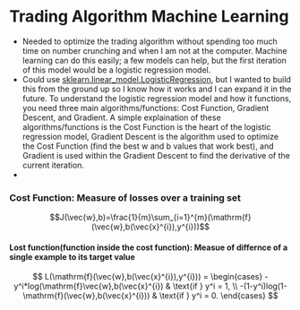 # Trading Algorithm Machine Learning

- Needed to optimize the trading algorithm without spending too much time on number crunching and when I am not at the computer. Machine learning can do this easily; a few models can help, but the first iteration of this model would be a logistic regression model.
- Could use [sklearn.linear_model.LogisticRegression](https://scikit-learn.org/stable/modules/generated/sklearn.linear_model.LogisticRegression.html), but I wanted to build this from the ground up so I know how it works and I can expand it in the future. To understand the logistic regression model and how it functions, you need three main algorithms/functions: Cost Function, Gradient Descent, and Gradient. A simple explaination of these algorithms/functions is the Cost Function is the heart of the logistic regression model, Gradient Descent is the algorithm used to optimize the Cost Function (find the best w and b values that work best), and Gradient is used within the Gradient Descent to find the derivative of the current iteration.
- 

### Cost Function: Measure of losses over a training set
$$J(\vec{w},b)=\frac{1}{m}\sum_{i=1}^{m}(\mathrm{f}(\vec{w},b(\vec{x}^{i}),y^{i}))$$
#### Lost function(function inside the cost function): Measue of differnce of a single example to its target value 
$$
L(\mathrm{f}(\vec{w},b(\vec{x}^{i}),y^{i})) = 
\begin{cases}
    -y^i*log(\mathrm{f}\vec{w},b(\vec{x}^{i}) & \text{if } y^i = 1, \\
    -(1-y^i)log(1-\mathrm{f}(\vec{w},b(\vec{x}^{i})) & \text{if } y^i = 0.
\end{cases}
$$

